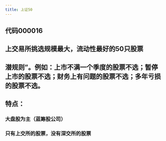 ```yaml
---
title: 上证50
---
```


## 代码000016
## 上交易所挑选规模最大，流动性最好的50只股票
## 潜规则”。例如：上市不满一个季度的股票不选；暂停上市的股票不选；财务上有问题的股票不选；多年亏损的股票不选。
## 特点：
### 大盘股为主（蓝筹股公司）
### 只有上交所的股票，没有深交所的股票
